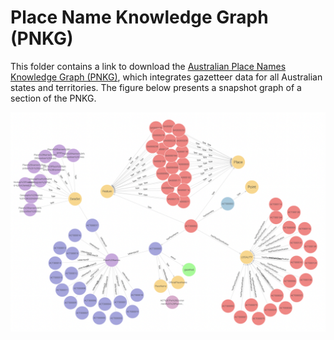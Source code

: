 # Place Name Knowledge Graph (PNKG)
This folder contains a link to download the [Australian Place Names Knowledge Graph (PNKG)](https://drive.google.com/file/d/10UWUlq3EuRLq0HCl02-xEPz7JNDZ6Bzn/view?usp=sharing), which integrates gazetteer data for all Australian states and territories. The figure below presents a snapshot graph of a section of the PNKG. 

![Place Name Knowldge Grpah](PNKG.png)
